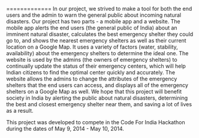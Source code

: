 
=============
    In our project, we strived to make a tool for both the end users and the admin to warn the general public about incoming natural disasters. Our project has two parts - a mobile app and a website. The mobile app alerts the end users (the general public of India) about an imminent natural disaster, calculates the best emergency shelter they could go to, and shows the nearest emergency shelters as well as their current location on a Google Map. It uses a variety of factors (water, stability, availability) about the emergency shelters to determine the ideal one. The website is used by the admins (the owners of emergency shelters) to continually update the status of their emergency centers, which will help Indian citizens to find the optimal center quickly and accurately. The website allows the admins to change the attributes of the emergency shelters that the end users can access, and displays all of the emergency shelters on a Google Map as well. We hope that this project will benefit society in India by alerting the public about natural disasters, determining the best and closest emergency shelter near them, and saving a lot of lives as a result.


This project was developed to compete in the Code For India Hackathon during the dates of May 9, 2014 - May 10, 2014.
